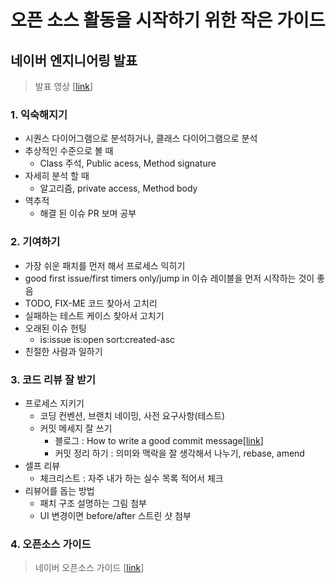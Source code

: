 # 오픈 소스 활동을 시작하기 위한 작은 가이드

## 네이버 엔지니어링 발표 
> 발표 영상 [[link](https://tv.naver.com/v/16971185?query=%EC%98%A4%ED%94%88+%EC%86%8C%EC%8A%A4+%EA%B0%80%EC%9D%B4%EB%93%9C&plClips=false:16971185:19510714:5277940:19792182:20265787:20265727:138712:4896868:4230426:20265733:20265762:20265765:20265863:20265828:20265818:20265837:20265711:20265708:20265784:20265833:20374707:20373636:20373082:20373629:20373060:20353583:20266071:20374740:20265931:20265864:20265791:20373664:20265847:20265844:20265843:20373682:20265838:20265809:20265830:20265835)]
### 1. 익숙해지기
- 시퀀스 다이어그램으로 분석하거나, 클래스 다이어그램으로 분석
- 추상적인 수준으로 볼 때
    - Class 주석, Public acess, Method signature
- 자세히 분석 할 때
    - 알고리즘, private access, Method body
- 역추적
    - 해결 된 이슈 PR 보며 공부
### 2. 기여하기
- 가장 쉬운 패치를 먼저 해서 프로세스 익히기
- good first issue/first timers only/jump in 이슈 레이블을 먼저 시작하는 것이 좋음
- TODO, FIX-ME 코드 찾아서 고치리
- 실패하는 테스트 케이스 찾아서 고치기
- 오래된 이슈 헌팅
    - is:issue is:open sort:created-asc
- 친절한 사람과 일하기
### 3. 코드 리뷰 잘 받기
- 프로세스 지키기
    - 코딩 컨벤션, 브랜치 네이밍, 사전 요구사항(테스트)
    - 커밋 메세지 잘 쓰기
        - 블로그 : How to write a good commit message[[link](https://cbea.ms/git-commit/)]
        - 커밋 정리 하기 : 의미와 맥락을 잘 생각해서 나누기, rebase, amend
- 셀프 리뷰
    - 체크리스트 : 자주 내가 하는 실수 목록 적어서 체크
- 리뷰어를 돕는 방법
    - 패치 구조 설명하는 그림 첨부
    - UI 변경이면 before/after 스트린 샷 첨부
### 4. 오픈소스 가이드
> 네이버 오픈소스 가이드 [[link](https://naver.github.io/OpenSourceGuide/book)]
